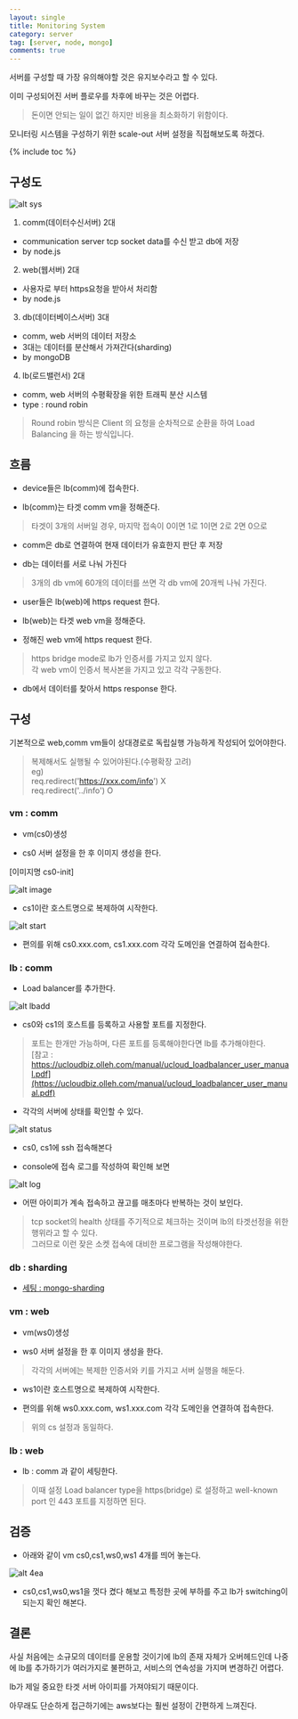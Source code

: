 ```yaml
---
layout: single
title: Monitoring System
category: server
tag: [server, node, mongo]
comments: true
---
```


서버를 구성할 때 가장 유의해야할 것은 유지보수라고 할 수 있다.

이미 구성되어진 서버 플로우를 차후에 바꾸는 것은 어렵다.

> 돈이면 안되는 일이 없긴 하지만 비용을 최소화하기 위함이다.

모니터링 시스템을 구성하기 위한 scale-out 서버 설정을 직접해보도록 하겠다.

{% include toc %}

## 구성도

![alt sys](/images/monitoring_system/1.png)

1. comm(데이터수신서버) 2대 
 - communication server tcp socket data를 수신 받고 db에 저장
 - by node.js

2. web(웹서버) 2대
 - 사용자로 부터 https요청을 받아서 처리함
 - by node.js

3. db(데이터베이스서버) 3대
 - comm, web 서버의 데이터 저장소
 - 3대는 데이터를 분산해서 가져간다(sharding)
 - by mongoDB

4. lb(로드밸런서) 2대
 - comm, web 서버의 수평확장을 위한 트래픽 분산 시스템
 - type : round robin   
   
> Round robin 방식은 Client 의 요청을 순차적으로 순환을 하여 Load Balancing 을 하는 방식입니다.

## 흐름

- device들은 lb(comm)에 접속한다.

- lb(comm)는 타겟 comm vm을 정해준다.  

> 타겟이 3개의 서버일 경우, 마지막 접속이 0이면 1로 1이면 2로 2면 0으로

- comm은 db로 연결하여 현재 데이터가 유효한지 판단 후 저장

- db는 데이터를 서로 나눠 가진다  

> 3개의 db vm에 60개의 데이터를 쓰면 각 db vm에 20개씩 나눠 가진다.

- user들은 lb(web)에 https request 한다.

- lb(web)는 타겟 web vm을 정해준다.
 
- 정해진 web vm에 https request 한다.  

> https bridge mode로 lb가 인증서를 가지고 있지 않다.  
각 web vm이 인증서 복사본을 가지고 있고 각각 구동한다.

- db에서 데이터를 찾아서 https response 한다.

## 구성

기본적으로 web,comm vm들이 상대경로로 독립실행 가능하게 작성되어 있어야한다.

> 복제해서도 실행될 수 있어야된다.(수평확장 고려)  
eg)    
req.redirect('https://xxx.com/info') X  
req.redirect('../info') O 

### vm : comm

- vm(cs0)생성 

- cs0 서버 설정을 한 후 이미지 생성을 한다.

[이미지명 cs0-init]

![alt image](/images/monitoring_system/2.png)

- cs1이란 호스트명으로 복제하여 시작한다.

![alt start](/images/monitoring_system/3.png)

- 편의를 위해 cs0.xxx.com, cs1.xxx.com 각각 도메인을 연결하여 접속한다.

### lb : comm

- Load balancer를 추가한다.

![alt lbadd](/images/monitoring_system/4.png)

- cs0와 cs1의 호스트를 등록하고 사용할 포트를 지정한다.

> 포트는 한개만 가능하며, 다른 포트를 등록해야한다면 lb를 추가해야한다.  
[참고 : https://ucloudbiz.olleh.com/manual/ucloud_loadbalancer_user_manual.pdf](https://ucloudbiz.olleh.com/manual/ucloud_loadbalancer_user_manual.pdf)

- 각각의 서버에 상태를 확인할 수 있다.

![alt status](/images/monitoring_system/5.png)

- cs0, cs1에 ssh 접속해본다
 
- console에 접속 로그를 작성하여 확인해 보면

![alt log](/images/monitoring_system/6.png)

- 어떤 아이피가 계속 접속하고 끊고를 매초마다 반복하는 것이 보인다.

> tcp socket의 health 상태를 주기적으로 체크하는 것이며 lb의 타겟선정을 위한 행위라고 할 수 있다.  
그러므로 이런 잦은 소켓 접속에 대비한 프로그램을 작성해야한다.

### db : sharding

- [세팅 : mongo-sharding](/mongo-sharding-1/)

### vm : web

- vm(ws0)생성

- ws0 서버 설정을 한 후 이미지 생성을 한다.

> 각각의 서버에는 복제한 인증서와 키를 가지고 서버 실행을 해둔다.

- ws1이란 호스트명으로 복제하여 시작한다.

- 편의를 위해 ws0.xxx.com, ws1.xxx.com 각각 도메인을 연결하여 접속한다.

> 위의 cs 설정과 동일하다.

### lb : web

- lb : comm 과 같이 세팅한다.

> 이때 설정 Load balancer type을 https(bridge) 로 설정하고 well-known port 인 443 포트를 지정하면 된다.


## 검증

- 아래와 같이 vm cs0,cs1,ws0,ws1 4개를 띄어 놓는다.

![alt 4ea](/images/monitoring_system/7.png)

- cs0,cs1,ws0,ws1을 껏다 켰다 해보고 특정한 곳에 부하를 주고 lb가 switching이 되는지 확인 해본다.

## 결론

사실 처음에는 소규모의 데이터를 운용할 것이기에 lb의 존재 자체가 오버헤드인데 나중에 lb를 추가하기가 여러가지로 불편하고, 서비스의 연속성을 가지며 변경하긴 어렵다.
 
lb가 제일 중요한 타겟 서버 아이피를 가져야되기 때문이다.

아무래도 단순하게 접근하기에는 aws보다는 훨씬 설정이 간편하게 느껴진다. 


